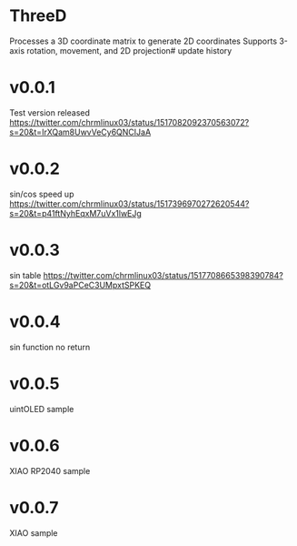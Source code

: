 # ThreeD
Processes a 3D coordinate matrix to generate 2D coordinates
Supports 3-axis rotation, movement, and 2D projection# update history
# v0.0.1
Test version released
https://twitter.com/chrmlinux03/status/1517082092370563072?s=20&t=IrXQam8UwvVeCy6QNCIJaA
# v0.0.2
sin/cos speed up
https://twitter.com/chrmlinux03/status/1517396970272620544?s=20&t=p41ftNyhEqxM7uVx1lwEJg
# v0.0.3
sin table
https://twitter.com/chrmlinux03/status/1517708665398390784?s=20&t=otLGv9aPCeC3UMpxtSPKEQ
# v0.0.4
sin function no return
# v0.0.5
uintOLED sample
# v0.0.6
XIAO RP2040 sample
# v0.0.7
XIAO sample
